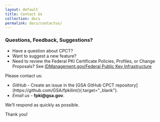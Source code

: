 ```yaml
---
layout: default
title: Contact Us
collection: docs
permalink: docs/contactus/
---
```

<html>
<body>

<h3> Questions, Feedback, Suggestions?</h3>

<ul>
<li>Have a question about CPCT? 
<li>Want to suggest a new feature?
<li>Need to review the Federal PKI Certificate Policies, Profiles, or Change Proposals?  See <a href="https://www.idmanagement.gov/fpki/" target="_blank">IDManagement.gov/Federal Public Key Infrastructure</a></li>
</ul>  

<p>Please contact us:</p>

<ul>
<li><i>GitHub</i> - Create an issue in the [GSA GitHub CPCT repository](https://github.com/GSA/fpkilint/){:target="_blank"}.
<li><i>Email us</i> - <b>fpki@gsa.gov</b>.</li>
</ul>

<p>We’ll respond as quickly as possible.</p>

<p>Thank you!</p>
